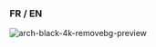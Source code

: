 ### FR / EN

![arch-black-4k-removebg-preview](https://github.com/menotte/menotte/assets/139005962/56db0b2d-99d7-4a12-b3a3-f227c28da977)
